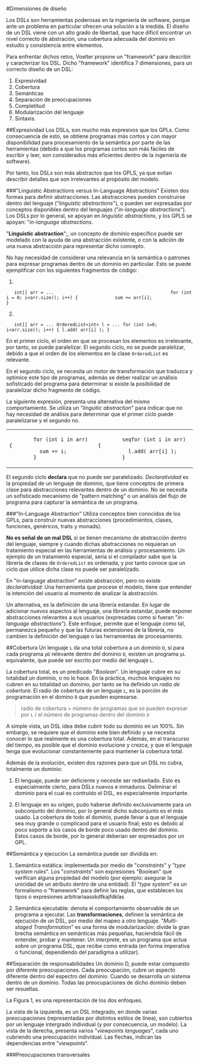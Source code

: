 #Dimensiones de diseño

Los DSLs son herramientas poderosas en la ingeniería de software, porque ante un problema en particular ofrecen una solución a la medida. El diseño de un DSL viene con un alto grado de libertad, que hace díficil encontrar un nivel correcto de abstración, una cobertura adecuada del dominio en estudio y consistencia entre elementos.

Para enfrentar dichos retos, Voelter propone un "framework" para describir y caracterizar los DSL. Dicho "framework" identifica 7 dimensiones, para un correcto diseño de un DSL:

1. Expresividad
2. Cobertura
3. Semánticas
4. Separación de preocupaciones
5. Completitud
6. Modularización del lenguaje
7. Sintaxis.

##Expresividad
Los DSLs, son mucho más expresivos que los GPLs. Como consecuencia de esto, se obtiene programas más cortos y con mayor disponibilidad para procesamiento de la semántica por parte de las herramientas (debido a que los programas cortos son más fáciles de escribir y leer, son considerados más eficientes dentro de la ingeniería de software).

Por tanto, los DSLs son más abstractos que los GPLS, ya que evitan describir detalles que son irrelevantes al propósito del modelo. 

###"Linguistic Abstractions versus In-Language Abstractions"
Existen dos formas para definir abstracciones. Las abstracciones pueden construirse dentro del lenguaje ("*linguistic abstractions*"), o pueden ser expresadas por conceptos disponibles dentro del lenguajes ("*in-language abstractions*"). Los DSLs por lo general, se apoyan en *linguistic abstractions*, y los GPLS se apoyan: "*in-language abstractions*.

"**Linguistic abstraction**";, un concepto de dominio específico puede ser modelado con la ayuda de una abstracción existente, o con la adición de una nueva abstracción para representar dicho concepto.

No hay necesidad de considerar una relevancia en la semántica o patrones para expresar programas dentro de un dominio en particular. Esto se puede ejemplificar con los siguientes fragmentos de código:


1. 

`    int[] arr = ...                                           
  	  for (int i = 0; i<arr.size(); i++) {             
	    sum += arr[i];                                       
	  }                                                              
`	                                                               

2.

`    int[] arr = ...
     OrderedList<int> l = ...
     for (int i=0; i<arr.size(); i++) {
        l.add( arr[i] );
     }
`

En el primer ciclo, el orden en que se procesan los elementos es irrelevante, por tanto, se puede paralelizar. El segundo ciclo, no se puede paralelizar, debido a que el orden de los elementos en la clase `OrderedList` es relevante.

En el segundo ciclo, se necesita un motor de transformación que traduzca y optimice este tipo de programas, además se deber realizar un análisis sofisticado del programa para determinar si existe la posibilidad de paralelizar dicho fragmento de código.

La siguiente expresión, presenta una alternativa del mismo comportamiento. Se utiliza un "*linguitic abstraction*" para indicar que no hay necesidad de análisis para determinar que el primer ciclo puede paralelizarse y el segundo no.

<table border="0">
  <tr>
	<td>
	  <code>
	    for (int i in arr) {
		  sum += i;
		}
	  </code>
	</td>
	<td>
	  <code>
	    seqfor (int i in arr) {
		  l.add( arr[i] );
		}
	  </code>	
	</td>
  </td>
</table>


El segundo ciclo **declara** que no puede ser paralelizado. *Declaratividad* es la propiedad de un lenguaje de dominio, que tiene conceptos de primera clase para abstracciones relevantes dentro de un dominio. No se necesita un sofisticado mecanismo de "pattern matching" o un análisis del flujo de programa para capturar la semántica de un programa.

###"In-Language Abstraction"
Utiliza conceptos bien conocidos de los GPLs, para construir nuevas abstracciones (procedimientos, clases, funciones, genéricos, traits y monads).

**No es señal de un mal DSL** si se tienen mecanismo de abstracción dentro del lenguaje, siempre y cuando dichas abstracciones no requieran un tratamiento especial en las herramientas de análisis y procesamiento. Un ejemplo de un tratamiento especial, sería si el compilador sabe que la librería de clases de `OrderedList` es ordenada, y por tanto conoce que un ciclo que utilice dicha clase no puede ser paralelizado.

En "in-language abstraction" existe abstracción, pero no existe *declaratividad*: Una herramienta que procese el modelo, tiene que entender la intención del usuario al momento de analizar la abstracción.

Un alternativa, es la definición de una librería estandar. En lugar de adicionar nuevos aspectos al lenguaje, una librería estandar, puede exponer abstracciones relevantes a sus usuarios (expresadas como  si fueran "*in-language abstractions*"). Este enfoque, permite que el lenguaje como tal, permanezca pequeño y que las futuras extensiones de la librería, no cambien la definición del lenguaje o las herramientas de procesamiento.

##Cobertura
Un lenguaje `L` da una total cobertura a un dominio `D`, si para cada programa `pD` relevante dentro del dominio `D`, existen un programa `pL` equivalente, que puede ser escrito por medio del lenguaje `L`.

La cobertura total, es un predicado "*Boolean*". Un lenguaje cubre en su totalidad un dominio, o no lo hace. En la práctica, muchos lenguajes no cubren en su totalidad un dominio, por tanto se ha definido un *radio de cobertura*. El radio de cobertura de un lenguaje `L`, es la porción de programación en el domino `D` que pueden expresarse.

> radio de cobertura = número de programas que se pueden expresar por `L` / el número de programas dentro del dominio `D`

A simple vista, un DSL idea debe cubrir todo su dominio en un 100%. Sin embargo, se requiere que el dominio este bien definido y se necesita conocer lo que realmente es una cobertura total. Además, en el transcurso del tiempo, es posible que el dominio evolucione y crezca, y que el lenguaje tenga que evolucionar constantemente para mantener la cobertura total.

Además de la evolución, existen dos razones para que un DSL no cubra, totalmente un dominio:

1. El lenguaje, puede ser deficiente y necesite ser rediseñado. Esto es especialmente cierto, para DSLs nuevos e inmaduros. Deliminar el dominio para el cual es contruído el DSL, es especialmente importante.

2. El lenguaje en su origen, pudo haberse definido exclusivamente para un subconjunto del dominio, por lo general dicho subconjunto es el más usado. La cobertura de todo el dominio, puede llevar a que el lenguaje sea muy grande o complicaod para el usuario final; esto es debido al poco soporte a los casos de borde poco usado dentro del dominio. Estos casos de borde, por lo general deberían ser expresados por un GPL.

##Semántica y ejecución
La semántica puede ser dividida en:

1. Semántica estática: implementada por medio de "*constraints*" y "*type system rules*". Los "*constraints*" son expresiones "Boolean" que verifican alguna propiedad del modelo (por ejemplo: asegurar la unicidad de un atributo dentro de una entidad). El "*type system*" es un formalismo o "framework" para definir las reglas, que establecen los tipos o expresiones arbitrariaasskdfkajfdklas

2. Semántica ejecutable: denota el comportamiento observable de un programa a ejecutar. Las **transformaciones**, definen la semántica de ejecución de un DSL, por medio del mapeo a otro lenguaje. "*Multi-staged Transformation*" es una forma de modularización: divide la gran brecha semántica en semánticas más pequeñas, haciendola fácil de entender, probar y mantener. Un *interprete*, es un programa que actua sobre un programa DSL, que recibe como entrada (en forma imperativa o funcional, dependiendo del paradigma a utilizar).

##Separación de responsabilidades
Un dominio D, puede estar compuesto por diferente preocupaciones. Cada preocupación, cubre un aspecto diferente dentro del espectro del dominio.  Cuando se desarrolla un sistema dentro de un dominio. Todas las preocupaciones de dicho dominio deben ser resueltas.

La Figura 1, es una representación de los dos enfoques.

La vista de la izquierda, es un DSL integrado, en donde varias preocupaciones (representadas por distintos estilos de línea), son cubiertos por un lenguaje intergrado individual (y por consecuencia, un modelo). La vista de la derecha, presenta varios "*viewpoints languages*", cada uno cubriendo una preocupación individual. Las flechas, indican las dependencias entre "*viewpoints*".

###Preocupaciones transversales




